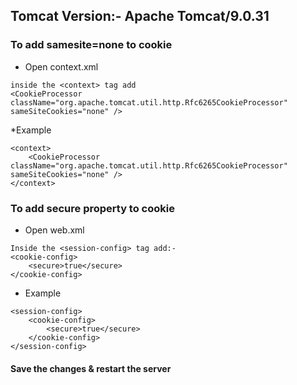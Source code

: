 ## Tomcat Version:- Apache Tomcat/9.0.31
### To add samesite=none to cookie 
* Open context.xml
```
inside the <context> tag add
<CookieProcessor className="org.apache.tomcat.util.http.Rfc6265CookieProcessor" sameSiteCookies="none" />
```
*Example
```
<context>
    <CookieProcessor className="org.apache.tomcat.util.http.Rfc6265CookieProcessor" sameSiteCookies="none" />
</context>
```
### To add secure property to cookie

* Open web.xml

```
Inside the <session-config> tag add:-
<cookie-config>
    <secure>true</secure>
</cookie-config>
```

* Example
```
<session-config>
    <cookie-config>
    	<secure>true</secure>
	</cookie-config>
</session-config>
```

#### Save the changes & restart the server
